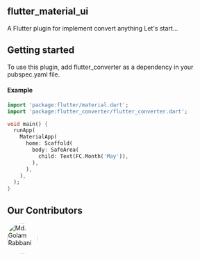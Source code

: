 ## flutter_material_ui

A Flutter plugin for implement convert anything
Let's start...

## Getting started

To use this plugin, add flutter_converter as a dependency in your pubspec.yaml file.

#### Example

```dart
import 'package:flutter/material.dart';
import 'package:flutter_converter/flutter_converter.dart';

void main() {
  runApp(
    MaterialApp(
      home: Scaffold(
        body: SafeArea(
          child: Text(FC.Month('May')),
        ),
      ),
    ),
  );
}
```

## Our Contributors

[//]: contributor-faces

<div style="display:flex;position:relative">
  <a href="https://github.com/md-golamrabbani">
    <img src="https://avatars.githubusercontent.com/u/39708967" title="Md. Golam Rabbani" width="70" height="70" style="border-radius: 100%">
  </a>
</div>
